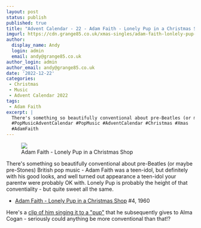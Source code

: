 ```yaml
---
layout: post
status: publish
published: true
title: "Advent Calendar - 22 - Adam Faith - Lonely Pup in a Christmas Shop"
imgurl: https://cdn.grange85.co.uk/xmas-singles/adam-faith-lonlely-pup-disc.jpg
author:
  display_name: Andy
  login: admin
  email: andy@grange85.co.uk
author_login: admin
author_email: andy@grange85.co.uk
date: '2022-12-22'
categories:
 - Christmas
 - Music
 - Advent Calendar 2022
tags:
 - Adam Faith
excerpt: |
  There's something so beautifully conventional about pre-Beatles (or maybe pre-Stones) British pop music - Adam Faith was a teen-idol, but definitely with his good looks, and well turned out appearance a teen-idol your parents were probably OK with.
  #PopMusicAdventCalendar #PopMusic #AdventCalendar #Christmas #Xmas
  #AdamFaith
---
```

<figure class="aligncenter"><img src="https://cdn.grange85.co.uk/xmas-singles/adam-faith-lonlely-pup-disc.jpg" class="img-responsive" /><figcaption>Adam Faith - Lonely Pup in a Christmas Shop</figcaption></figure>

There's something so beautifully conventional about pre-Beatles (or maybe pre-Stones) British pop music - Adam Faith was a teen-idol, but definitely with his good looks, and well turned out appearance a teen-idol your parentw were probably OK with. Lonely Pup is probably the height of that conventiality - but quite sweet all the same.
 - [Adam Faith - Lonely Pup in a Christmas Shop](https://www.youtube.com/watch?v=WgWlM7fuYIQ) #4, 1960

Here's a [clip of him singing it to a "pup"](https://www.youtube.com/watch?v=V0_NKL2nr6I) that he subsequently gives to Alma Cogan - seriously could anything be more conventional than that!?
